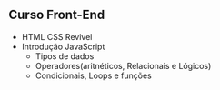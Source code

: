 ## Curso Front-End

- HTML CSS Revivel
- Introdução JavaScript
    - Tipos de dados
    - Operadores(aritnéticos, Relacionais e Lógicos)
    - Condicionais, Loops e funções
